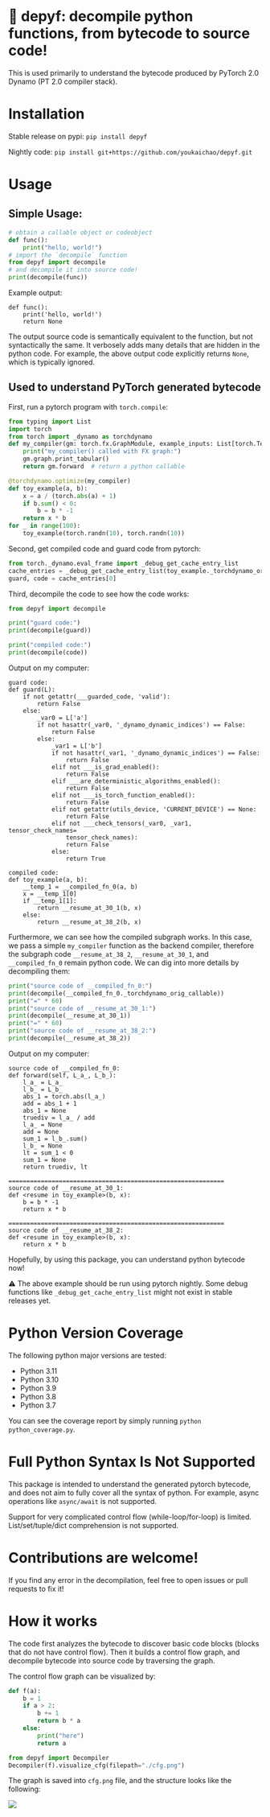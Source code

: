 # 🐍 depyf: decompile python functions, from bytecode to source code!

This is used primarily to understand the bytecode produced by PyTorch 2.0 Dynamo (PT 2.0 compiler stack).

# Installation

Stable release on pypi: `pip install depyf`

Nightly code: `pip install git+https://github.com/youkaichao/depyf.git`

# Usage

## Simple Usage:

```python
# obtain a callable object or codeobject
def func():
    print("hello, world!")
# import the `decompile` function
from depyf import decompile
# and decompile it into source code!
print(decompile(func))
```

Example output:

```text
def func():
    print('hello, world!')
    return None
```

The output source code is semantically equivalent to the function, but not syntactically the same. It verbosely adds many details that are hidden in the python code. For example, the above output code explicitly returns `None`, which is typically ignored.

## Used to understand PyTorch generated bytecode

First, run a pytorch program with `torch.compile`:

```python
from typing import List
import torch
from torch import _dynamo as torchdynamo
def my_compiler(gm: torch.fx.GraphModule, example_inputs: List[torch.Tensor]):
    print("my_compiler() called with FX graph:")
    gm.graph.print_tabular()
    return gm.forward  # return a python callable

@torchdynamo.optimize(my_compiler)
def toy_example(a, b):
    x = a / (torch.abs(a) + 1)
    if b.sum() < 0:
        b = b * -1
    return x * b
for _ in range(100):
    toy_example(torch.randn(10), torch.randn(10))
```

Second, get compiled code and guard code from pytorch:

```python
from torch._dynamo.eval_frame import _debug_get_cache_entry_list
cache_entries = _debug_get_cache_entry_list(toy_example._torchdynamo_orig_callable.__code__)
guard, code = cache_entries[0]
```

Third, decompile the code to see how the code works:

```python
from depyf import decompile

print("guard code:")
print(decompile(guard))

print("compiled code:")
print(decompile(code))
```

Output on my computer:

```text
guard code:
def guard(L):
    if not getattr(___guarded_code, 'valid'):
        return False
    else:
        _var0 = L['a']
        if not hasattr(_var0, '_dynamo_dynamic_indices') == False:
            return False
        else:
            _var1 = L['b']
            if not hasattr(_var1, '_dynamo_dynamic_indices') == False:
                return False
            elif not ___is_grad_enabled():
                return False
            elif ___are_deterministic_algorithms_enabled():
                return False
            elif not ___is_torch_function_enabled():
                return False
            elif not getattr(utils_device, 'CURRENT_DEVICE') == None:
                return False
            elif not ___check_tensors(_var0, _var1, tensor_check_names=
                tensor_check_names):
                return False
            else:
                return True

compiled code:
def toy_example(a, b):
    __temp_1 = __compiled_fn_0(a, b)
    x = __temp_1[0]
    if __temp_1[1]:
        return __resume_at_30_1(b, x)
    else:
        return __resume_at_38_2(b, x)
```

Furthermore, we can see how the compiled subgraph works. In this case, we pass a simple ``my_compiler`` function as the backend compiler, therefore the subgraph code ``__resume_at_38_2``, ``__resume_at_30_1``, and ``__compiled_fn_0`` remain python code. We can dig into more details by decompiling them:

```python
print("source code of __compiled_fn_0:")
print(decompile(__compiled_fn_0._torchdynamo_orig_callable))
print("=" * 60)
print("source code of __resume_at_30_1:")
print(decompile(__resume_at_30_1))
print("=" * 60)
print("source code of __resume_at_38_2:")
print(decompile(__resume_at_38_2))
```

Output on my computer:

```text
source code of __compiled_fn_0:
def forward(self, L_a_, L_b_):
    l_a_ = L_a_
    l_b_ = L_b_
    abs_1 = torch.abs(l_a_)
    add = abs_1 + 1
    abs_1 = None
    truediv = l_a_ / add
    l_a_ = None
    add = None
    sum_1 = l_b_.sum()
    l_b_ = None
    lt = sum_1 < 0
    sum_1 = None
    return truediv, lt

============================================================
source code of __resume_at_30_1:
def <resume in toy_example>(b, x):
    b = b * -1
    return x * b

============================================================
source code of __resume_at_38_2:
def <resume in toy_example>(b, x):
    return x * b
```

Hopefully, by using this package, you can understand python bytecode now!

:warning: The above example should be run using pytorch nightly. Some debug functions like `_debug_get_cache_entry_list` might not exist in stable releases yet.

# Python Version Coverage

The following python major versions are tested:

- Python 3.11
- Python 3.10
- Python 3.9
- Python 3.8
- Python 3.7

You can see the coverage report by simply running `python python_coverage.py`.

# Full Python Syntax Is Not Supported

This package is intended to understand the generated pytorch bytecode, and does not aim to fully cover all the syntax of python. For example, async operations like `async/await` is not supported.

Support for very complicated control flow (while-loop/for-loop) is limited. List/set/tuple/dict comprehension is not supported.

# Contributions are welcome!

If you find any error in the decompilation, feel free to open issues or pull requests to fix it!

# How it works

The code first analyzes the bytecode to discover basic code blocks (blocks that do not have control flow). Then it builds a control flow graph, and decompile bytecode into source code by traversing the graph.

The control flow graph can be visualized by:

```python
def f(a):
    b = 1
    if a > 2:
        b += 1
        return b * a
    else:
        print("here")
        return a

from depyf import Decompiler
Decompiler(f).visualize_cfg(filepath="./cfg.png")
```

The graph is saved into `cfg.png` file, and the structure looks like the following:

![](cfg.png)

